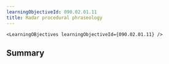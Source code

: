 ```yaml
---
learningObjectiveId: 090.02.01.11
title: Radar procedural phraseology
---
```


```tsx eval
<LearningOBjectives learningObjectiveId={090.02.01.11} />
```

## Summary
